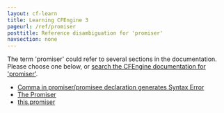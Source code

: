 ```yaml
---
layout: cf-learn
title: Learning CFEngine 3
pageurl: /ref/promiser
posttitle: Reference disambiguation for 'promiser'
navsection: none
---
```


The term 'promiser' could refer to several sections in the documentation. Please choose one below, or
[search the CFEngine documentation for 'promiser'](http://cfengine.com/docs/3.5/search.html?q=promiser).

- [Comma in promiser/promisee declaration generates Syntax Error](http://cfengine.com/docs/3.5/getting-started-known-issues.html#comma-in-promiser-promisee-declaration-generates-syntax-error)
- [The Promiser](http://cfengine.com/docs/3.5/manuals-language-concepts-promises.html#the-promiser)
- [this.promiser](http://cfengine.com/docs/3.5/reference-special-variables-context-this.html#this-promiser)
